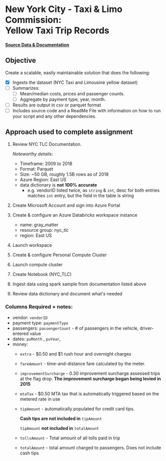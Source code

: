 # New York City - Taxi & Limo Commission:<br/>Yellow Taxi Trip Records
#### [Source Data & Documentation](https://learn.microsoft.com/en-us/azure/open-datasets/dataset-taxi-yellow?tabs=azureml-opendatasets)

## Objective
Create a scalable, easily maintainable solution that does the following: 
- [x] Ingests the dataset (NYC Taxi and Limousine yellow dataset) 
- [ ] Summarizes:
  - [ ] Mean/median costs, prices and passenger counts.
  - [ ] Aggregate by payment type, year, month. 
- [ ] Results are output in csv or parquet format
- [ ] Includes source code and a ReadMe File with information on how to run your script and any other dependencies.

## Approach used to complete assignment
1. Review NYC TLC Documentation.
   
   *Noteworthy details:*
   - Timeframe: 2009 to 2018
   - Format: Parquet
   - Size: ~50 GB, roughly 1.5B rows as of 2018
   - Azure Region: East US 
   - data dictionary is **not 100% accurate**
     - e.g. vendorID listed twice, as `string` & `int`, desc for both entries matches `int` entry, but the field in the table is string
2. Create Microsoft Account and sign into Azure Portal
3. Create & configure an Azure Databricks workspace instance 
   - name: gray_matter
   - resource group: nyc_tlc
   - region: East US
4. Launch workspace
5. Create & configure Personal Compute Cluster
6. Launch compute cluster
7. Create Notebook (NYC_TLC)
8. Ingest data using spark sample from documentation listed above
9. Review data dictionary and document what's needed

### Columns Required + notes:
 * vendor: `vendorID`
 * payment type: `paymentType`
 * passengers: `passengerCount` - # of passengers in the vehicle, driver-entered value
 * dates: `puMonth` , `puYear`, 
 * money: 
    - `extra` - $0.50 and $1 rush hour and overnight charges
    - `fareAmount` - time-and-distance fare calculated by the meter.
    - `improvementSurcharge` - 0.30 improvement surcharge assessed trips at the flag drop. 
      **The improvement surcharge began being levied in 2015**
    - `mtaTax` - $0.50 MTA tax that is automatically triggered based on the metered rate in use
    - `tipAmount` - automatically populated for credit card tips.
      
      **Cash tips are not included in** `tipAmount`

      `tipAmount` **not included in** `totalAmount`
    - `tollsAmount` - Total amount of all tolls paid in trip
    - `totalAmount` - total amount charged to passengers. Does not include cash tips
